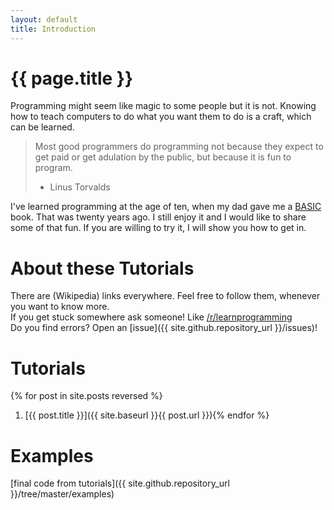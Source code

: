 ```yaml
---
layout: default
title: Introduction
---
```

# {{ page.title }}

Programming might seem like magic to some people but it is not. Knowing how to teach computers to do what you want them to do is a craft, which can be learned.

> Most good programmers do programming not because they expect to get paid or get adulation by the public, but because it is fun to program.
>
> - Linus Torvalds

I've learned programming at the age of ten, when my dad gave me a [BASIC](https://en.wikipedia.org/wiki/BASIC) book. That was twenty years ago. I still enjoy it and I would like to share some of that fun. If you are willing to try it, I will show you how to get in.

# About these Tutorials
There are (Wikipedia) links everywhere. Feel free to follow them, whenever you want to know more.  
If you get stuck somewhere ask someone! Like [/r/learnprogramming](https://www.reddit.com/r/learnprogramming/)  
Do you find errors? Open an [issue]({{ site.github.repository_url }}/issues)!

# Tutorials
{% for post in site.posts reversed %}
1. [{{ post.title }}]({{ site.baseurl }}{{ post.url }}){% endfor %}

# Examples
[final code from tutorials]({{ site.github.repository_url }}/tree/master/examples)
